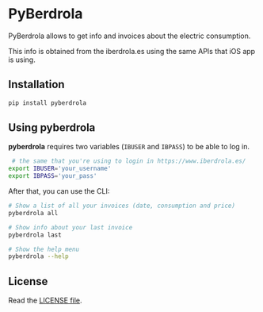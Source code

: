 PyBerdrola
==========
PyBerdrola allows to get info and invoices about the electric consumption.

This info is obtained from the iberdrola.es using the same APIs that iOS app is using.


Installation
------------
```bash
pip install pyberdrola
```


Using pyberdrola
----------------
**pyberdrola** requires two variables (`IBUSER` and `IBPASS`) to be able to log in.

```bash
 # the same that you're using to login in https://www.iberdrola.es/
export IBUSER='your_username'
export IBPASS='your_pass'
```

After that, you can use the CLI:

```bash
# Show a list of all your invoices (date, consumption and price)
pyberdrola all

# Show info about your last invoice
pyberdrola last

# Show the help menu
pyberdrola --help
```

License
-------
Read the [LICENSE file](LICENSE).
